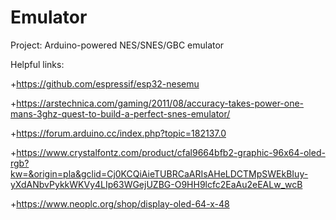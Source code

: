 # Emulator


Project: Arduino-powered NES/SNES/GBC emulator

Helpful links: 

+https://github.com/espressif/esp32-nesemu

+https://arstechnica.com/gaming/2011/08/accuracy-takes-power-one-mans-3ghz-quest-to-build-a-perfect-snes-emulator/

+https://forum.arduino.cc/index.php?topic=182137.0

+https://www.crystalfontz.com/product/cfal9664bfb2-graphic-96x64-oled-rgb?kw=&origin=pla&gclid=Cj0KCQiAieTUBRCaARIsAHeLDCTMpSWEkBIuy-yXdANbvPykkWKVy4LIp63WGejUZBG-O9HH9lcfc2EaAu2eEALw_wcB

+https://www.neoplc.org/shop/display-oled-64-x-48
